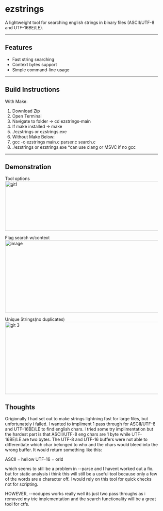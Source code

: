 # ezstrings

A lightweight tool for searching english strings in binary files (ASCII/UTF-8 and UTF-16BE/LE).

---

## Features
- Fast string searching
- Context bytes support
- Simple command-line usage

---

## Build Instructions
With Make:
1. Download Zip
2. Open Terminal
3. Navigate to folder -> cd ezstrings-main
4. If make installed -> make
5. ./ezstrings or ezstrings.exe
6. Without Make Below:
7. gcc -o ezstrings main.c parser.c search.c
8. ./ezstrings or ezstrings.exe
*can use clang or MSVC if no gcc

---

## Demonstration

Tool options
<img width="775" height="163" alt="git1" src="https://github.com/user-attachments/assets/d43dec31-de45-4614-bc12-08dc4404c722" />

Flag search w/context
<img width="750" height="237" alt="image" src="https://github.com/user-attachments/assets/e2da5e21-40d2-4f10-8832-27a3b4a59e0c" />

Unique Strings(no duplicates)
<img width="750" height="237" alt="git 3" src="https://github.com/user-attachments/assets/49939c33-2fbe-46cb-a32e-6c125ec71b1f" />


## Thoughts

Origionally I had set out to make strings lightning fast for large files, but unfortunately i failed. I wanted to impliment 1 pass through for ASCII/UTF-8 and UTF-16BE/LE to find english chars. I tried some try implimentation but the hardest part is that ASCII/UTF-8 eng chars are 1 byte while UTF-16BE/LE are two bytes. The UTF-8 and UTF-16 buffers were not able to differentiate which char belonged to who and the chars would bleed into the wrong buffer. It would return something like this:

ASCII = hellow
UTF-16 = orld

which seems to still be a problem in --parse and I havent worked out a fix. but for static analysis i think this will still be a useful tool because only a few of the words are a character off. I would rely on this tool for quick checks not for scripting.

HOWEVER, --nodupes works really well its just two pass throughs as i removed my trie implementation and the search functionality will be a great tool for ctfs.
